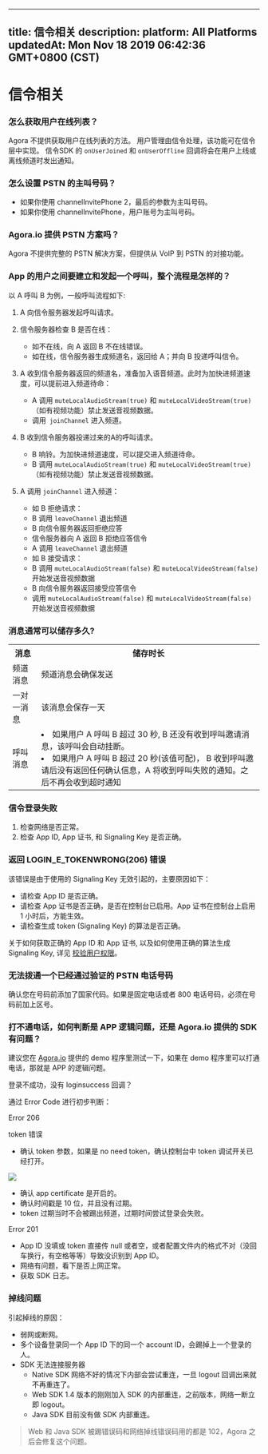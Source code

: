 
---
title: 信令相关
description: 
platform: All Platforms
updatedAt: Mon Nov 18 2019 06:42:36 GMT+0800 (CST)
---
# 信令相关
### 怎么获取用户在线列表？

Agora 不提供获取用户在线列表的方法。 用户管理由信令处理，该功能可在信令层中实现。 信令SDK 的 `onUserJoined` 和 `onUserOffline` 回调将会在用户上线或离线频道时发出通知。

### 怎么设置 PSTN 的主叫号码？

* 如果你使用 channelInvitePhone 2，最后的参数为主叫号码。
* 如果你使用 channelInvitePhone，用户账号为主叫号码。

### Agora.io 提供 PSTN 方案吗？

Agora 不提供完整的 PSTN 解决方案，但提供从 VoIP 到 PSTN 的对接功能。

### App 的用户之间要建立和发起一个呼叫，整个流程是怎样的？

以 A 呼叫 B 为例，一般呼叫流程如下:

1. A 向信令服务器发起呼叫请求。

2. 信令服务器检查 B 是否在线：
    * 如不在线，向 A 返回 B 不在线错误。
    * 如在线，信令服务器生成频道名，返回给 A；并向 B 投递呼叫信令。

3. A 收到信令服务器返回的频道名，准备加入语音频道。此时为加快进频道速度，可以提前进入频道待命：
    * A 调用 `muteLocalAudioStream(true)` 和 `muteLocalVideoStream(true)`（如有视频功能）禁止发送音视频数据。
    * 调用` joinChannel` 进入频道。

4. B 收到信令服务器投递过来的A的呼叫请求。
   * B 响铃。为加快进频道速度，可以提交进入频道待命。
   * B 调用 `muteLocalAudioStream(true)` 和 `muteLocalVideoStream(true)`（如有视频功能）禁止发送音视频数据。

5. A 调用 `joinChannel` 进入频道：
     - 如 B 拒绝请求：
    * B 调用 `leaveChannel` 退出频道
    * B 向信令服务器返回拒绝应答
    * 信令服务器向 A 返回 B 拒绝应答信令
    * A 调用 `leaveChannel` 退出频道
     - 如 B 接受请求：
    * B 调用 `muteLocalAudioStream(false)` 和 `muteLocalVideoStream(false)` 开始发送音视频数据
    * B 向信令服务器返回接受应答信令
    * 调用 `muteLocalAudioStream(false)` 和 `muteLocalVideoStream(false)` 开始发送音视频数据

### 消息通常可以储存多久?

<table>
  <tr>
    <th>消息</th>
    <th>储存时长</th>
  </tr>
  <tr>
    <td>频道消息</td>
    <td>频道消息会确保发送</td>
  </tr>
  <tr>
    <td>一对一消息</td>
    <td>该消息会保存一天</td>
  </tr>
  <tr>
    <td>呼叫消息</td>
    <td><li>如果用户 A 呼叫 B 超过 30 秒, B 还没有收到呼叫邀请消息，该呼叫会自动挂断。</li><li>如果用户 A 呼叫 B 超过 20 秒(该值可配)， B 收到呼叫邀请后没有返回任何确认信息，A 将收到呼叫失败的通知。之后不再会收到超时通知</li></td>
  </tr>
</table>

### 信令登录失败

1. 检查网络是否正常。
2. 检查 App ID, App 证书, 和 Signaling Key 是否正确。

### 返回 LOGIN_E_TOKENWRONG(206) 错误

该错误是由于使用的 Signaling Key 无效引起的，主要原因如下：

* 请检查 App ID 是否正确。
* 请检查 App 证书是否正确，是否在控制台已启用。App 证书在控制台上启用 1 小时后，方能生效。
* 请检查生成 token (Signaling Key) 的算法是否正确。

关于如何获取正确的 App ID 和 App 证书, 以及如何使用正确的算法生成 Signaling Key, 详见 [校验用户权限](../../cn/Agora%20Platform/key_signaling.md)。

### 无法拨通一个已经通过验证的 PSTN 电话号码

确认您在号码前添加了国家代码。如果是固定电话或者 800 电话号码，必须在号码前加上区号。

### 打不通电话，如何判断是 APP 逻辑问题，还是 Agora.io 提供的 SDK 有问题？

建议您在 [Agora.io](https://www.agora.io/cn/)  提供的 demo 程序里测试一下，如果在 demo 程序里可以打通电话，那就是 APP 的逻辑问题。

登录不成功，没有 loginsuccess 回调？

通过 Error Code 进行初步判断：

Error 206

token 错误

* 确认 token 参数，如果是 no need token，确认控制台中 token 调试开关已经打开。

![](https://web-cdn.agora.io/docs-files/1540453296247)

* 确认 app certificate 是开启的。
* 确认时间戳是 10 位，并且没有过期。
* token 过期当时不会被踢出频道，过期时间尝试登录会失败。

Error 201

* App ID 没填或 token 直接传 null 或者空，或者配置文件内的格式不对（没回车换行，有空格等等）导致没识别到 App ID。
* 网络有问题，看下是否上网正常。
* 获取 SDK 日志。

### 掉线问题

引起掉线的原因：

* 弱网或断网。
* 多个设备登录同一个 App ID 下的同一个 account ID，会踢掉上一个登录的人。
* SDK 无法连接服务器
   * Native SDK 网络不好的情况下内部会尝试重连，一旦 logout 回调出来就不再重连了。
   * Web SDK 1.4 版本的刚刚加入 SDK 的内部重连，之前版本，网络一断立即 logout。
   * Java SDK 目前没有做 SDK 内部重连。

> Web 和 Java SDK 被踢错误码和网络掉线错误码用的都是 102，Agora 之后会修复这个问题。

